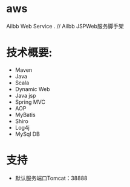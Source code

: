 # aws
Ailbb Web Service . // Ailbb JSPWeb服务脚手架

# 技术概要:
- Maven
- Java
- Scala
- Dynamic Web
- Java jsp
- Spring MVC
- AOP
- MyBatis
- Shiro
- Log4j
- MySql DB

# 支持
- 默认服务端口Tomcat：38888